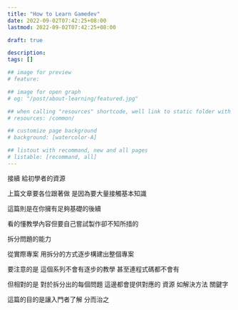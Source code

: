 ```yaml
---
title: "How to Learn Gamedev"
date: 2022-09-02T07:42:25+08:00
lastmod: 2022-09-02T07:42:25+08:00

draft: true

description:
tags: []

## image for preview
# feature: 

## image for open graph
# og: "/post/about-learning/featured.jpg"

## when calling "resources" shortcode, well link to static folder with this path 
# resources: /common/

## customize page background
# background: [watercolor-A] 

## listout with recommand, new and all pages
# listable: [recommand, all]
---
```


<!--more-->

接續 給初學者的資源

上篇文章要各位跟著做 是因為要大量接觸基本知識

這篇則是在你擁有足夠基礎的後續

看的懂教學內容但要自己嘗試製作卻不知所措的

拆分問題的能力

從實際專案 用拆分的方式逐步構建出整個專案

要注意的是 這個系列不會有逐步的教學 甚至連程式碼都不會有

但相對的是 對於拆分出的每個問題 這邊都會提供對應的 資源 如解決方法 關鍵字 

這篇的目的是讓入門者了解 分而治之













